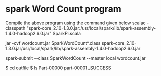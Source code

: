 # spark Word Count program

Compile the above program using the command given below
scalac -classpath "spark-core_2.10-1.3.0.jar:/usr/local/spark/lib/spark-assembly-1.4.0-hadoop2.6.0.jar" SparkPi.scala

jar -cvf wordcount.jar SparkWordCount*.class spark-core_2.10-1.3.0.jar/usr/local/spark/lib/spark-assembly-1.4.0-hadoop2.6.0.jar

spark-submit --class SparkWordCount --master local wordcount.jar

$ cd outfile 
$ ls 
Part-00000 part-00001 _SUCCESS

